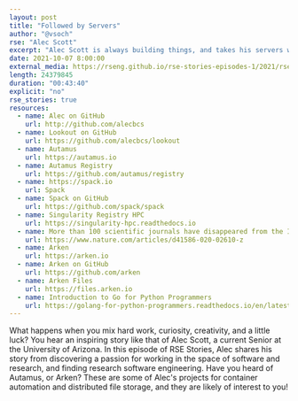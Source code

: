 ```yaml
---
layout: post
title: "Followed by Servers"
author: "@vsoch"
rse: "Alec Scott"
excerpt: "Alec Scott is always building things, and takes his servers with him from home to college."
date: 2021-10-07 8:00:00
external_media: https://rseng.github.io/rse-stories-episodes-1/2021/rse-stories-alec-scott-episode-66.mp3
length: 24379845
duration: "00:43:40"
explicit: "no"
rse_stories: true
resources:
  - name: Alec on GitHub
    url: http://github.com/alecbcs
  - name: Lookout on GitHub
    url: https://github.com/alecbcs/lookout
  - name: Autamus
    url: https://autamus.io
  - name: Autamus Registry
    url: https://github.com/autamus/registry
  - name: https://spack.io
    url: Spack
  - name: Spack on GitHub
    url: https://github.com/spack/spack
  - name: Singularity Registry HPC
    url: https://singularity-hpc.readthedocs.io
  - name: More than 100 scientific journals have disappeared from the Internet (Nature) 
    url: https://www.nature.com/articles/d41586-020-02610-z
  - name: Arken
    url: https://arken.io
  - name: Arken on GitHub
    url: https://github.com/arken
  - name: Arken Files
    url: https://files.arken.io
  - name: Introduction to Go for Python Programmers
    url: https://golang-for-python-programmers.readthedocs.io/en/latest/intro.html
--- 
```


What happens when you mix hard work, curiosity, creativity, and a little luck?
You hear an inspiring story like that of Alec Scott, a current Senior at the University
of Arizona. In this episode of RSE Stories, Alec shares his story from discovering
a passion for working in the space of software and research, and finding 
research software engineering. Have you heard of Autamus, or Arken? These are
some of Alec's projects for container automation and distributed file storage,
and they are likely of interest to you!



